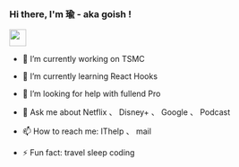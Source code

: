 ### Hi there, I'm 瑜 - aka goish !

<!--
**goish135/goish135** is a ✨ _special_ ✨ repository because its `README.md` (this file) appears on your GitHub profile.

Here are some ideas to get you started:

- 🔭 I’m currently working on ...
- 🌱 I’m currently learning ...
- 👯 I’m looking to collaborate on ...
- 🤔 I’m looking for help with ...
- 💬 Ask me about ...
- 📫 How to reach me: ...
- 😄 Pronouns: ...
- ⚡ Fun fact: ...
-->

 <img src="https://emojis.slackmojis.com/emojis/images/1593555389/9579/blob_excited.gif?1593555389" width="30"/>
 
- 🔭 I’m currently working on TSMC
- 🌱 I’m currently learning React Hooks

- 🤔 I’m looking for help with fullend Pro
- 💬 Ask me about Netflix 、 Disney+ 、 Google 、 Podcast
- 📫 How to reach me: IThelp 、 mail

- ⚡ Fun fact: travel sleep coding 
